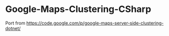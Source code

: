 Google-Maps-Clustering-CSharp
=============================

Port from https://code.google.com/p/google-maps-server-side-clustering-dotnet/
